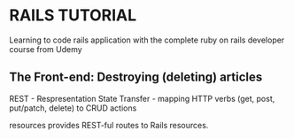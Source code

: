 # RAILS TUTORIAL

Learning to code rails application with the complete ruby on rails developer course from Udemy

## The Front-end: Destroying (deleting) articles

REST - Respresentation State Transfer - mapping HTTP verbs (get, post, put/patch, delete) to CRUD actions

resources provides REST-ful routes to Rails resources.
